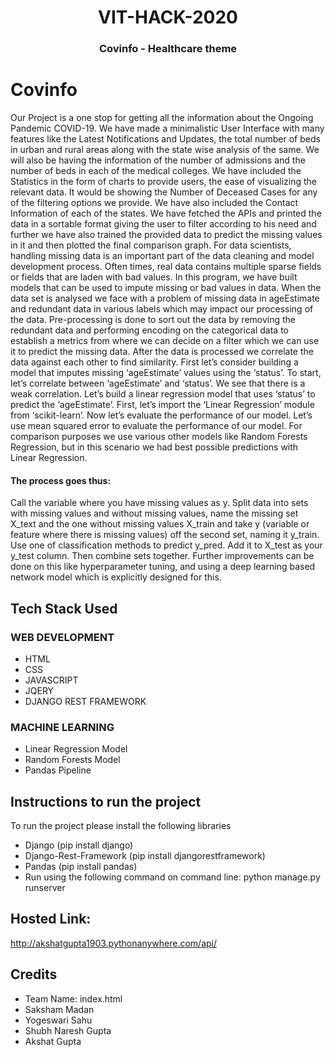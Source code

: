 <span align="center">
<h1>VIT-HACK-2020</h1>
<h3>Covinfo - Healthcare theme</h3>
</span>

# Covinfo
Our Project is a one stop for getting all the information about the Ongoing Pandemic COVID-19. We have made a minimalistic User Interface with
many features like the Latest Notifications and Updates, the total number of beds in urban and rural areas along with the state wise analysis of the same.
We will also be having the information of the number of admissions and the number of beds in each of the medical colleges. We have included the Statistics
in the form of charts to provide users, the ease of visualizing the relevant data. It would be showing the Number of Deceased Cases for any of the filtering
options we provide. We have also included the Contact Information of each of the states. We have fetched the APIs and printed the data in a sortable format giving the
user to filter according to his need and further we have also trained the provided data to predict the missing values in it and then plotted the final comparison
graph.
For data scientists, handling missing data is an important part of the data cleaning and model development process. Often times, real data contains
multiple sparse fields or fields that are laden with bad values. In this program, we have built models that can be used to impute missing or bad values in data.
When the data set is analysed we face with a problem of missing data in ageEstimate and redundant data in various labels which may impact our
processing of the data.
Pre-processing is done to sort out the data by removing the redundant data and performing encoding on the categorical data to establish a metrics from where
we can decide on a filter which we can use it to predict the missing data. After the data is processed we correlate the data against each other to find
similarity.
First let’s consider building a model that imputes missing ‘ageEstimate’ values using the ‘status’. To start, let’s correlate between ‘ageEstimate’ and ‘status’. We
see that there is a weak correlation. Let’s build a linear regression model that uses ‘status’ to predict the ‘ageEstimate’. First, let’s import the ‘Linear
Regression’ module from ‘scikit-learn’. Now let’s evaluate the performance of our model. Let’s use mean squared error to evaluate the performance of our model. 
For comparison purposes we use various other models like Random Forests Regression, but in this scenario we had best possible predictions with Linear
Regression.
#### The process goes thus:
Call the variable where you have missing values as y.
Split data into sets with missing values and without missing values, name the
missing set X_text and the one without missing values X_train and take y
(variable or feature where there is missing values) off the second set, naming it
y_train.
Use one of classification methods to predict y_pred.
Add it to X_test as your y_test column. Then combine sets together.
Further improvements can be done on this like hyperparameter tuning, and
using a deep learning based network model which is explicitly designed for this.

## Tech Stack Used

### WEB DEVELOPMENT
- HTML
- CSS
- JAVASCRIPT
- JQERY
- DJANGO REST FRAMEWORK

### MACHINE LEARNING
- Linear Regression Model
- Random Forests Model
- Pandas Pipeline

## Instructions to run the project

To run the project please install the following libraries
- Django (pip install django)
- Django-Rest-Framework (pip install djangorestframework)
- Pandas (pip install pandas)
- Run using the following command on command line:
     python manage.py runserver

## Hosted Link:
http://akshatgupta1903.pythonanywhere.com/api/

## Credits
- Team Name: index.html
- Saksham Madan
- Yogeswari Sahu
- Shubh Naresh Gupta
- Akshat Gupta

